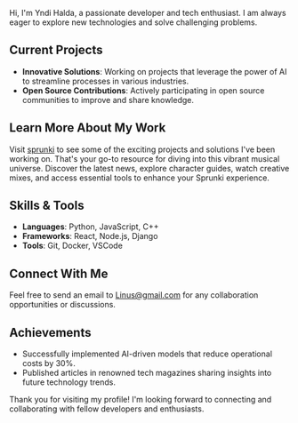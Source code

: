 Hi, I'm Yndi Halda, a passionate developer and tech enthusiast. I am always eager to explore new technologies and solve challenging problems.

## Current Projects

- **Innovative Solutions**: Working on projects that leverage the power of AI to streamline processes in various industries.
- **Open Source Contributions**: Actively participating in open source communities to improve and share knowledge.

## Learn More About My Work

Visit [sprunki](https://sprunki.com/) to see some of the exciting projects and solutions I've been working on. That's your go-to resource for diving into this vibrant musical universe. Discover the latest news, explore character guides, watch creative mixes, and access essential tools to enhance your Sprunki experience.

## Skills & Tools

- **Languages**: Python, JavaScript, C++
- **Frameworks**: React, Node.js, Django
- **Tools**: Git, Docker, VSCode

## Connect With Me

Feel free to send an email to Linus@gmail.com for any collaboration opportunities or discussions.

## Achievements

- Successfully implemented AI-driven models that reduce operational costs by 30%.
- Published articles in renowned tech magazines sharing insights into future technology trends.

Thank you for visiting my profile! I'm looking forward to connecting and collaborating with fellow developers and enthusiasts.
